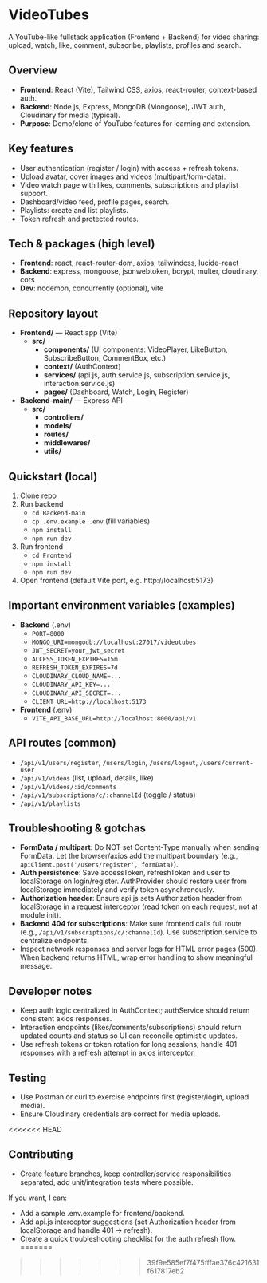 # VideoTubes

A YouTube-like fullstack application (Frontend + Backend) for video sharing: upload, watch, like, comment, subscribe, playlists, profiles and search.

## Overview

- **Frontend**: React (Vite), Tailwind CSS, axios, react-router, context-based auth.
- **Backend**: Node.js, Express, MongoDB (Mongoose), JWT auth, Cloudinary for media (typical).
- **Purpose**: Demo/clone of YouTube features for learning and extension.

## Key features

- User authentication (register / login) with access + refresh tokens.
- Upload avatar, cover images and videos (multipart/form-data).
- Video watch page with likes, comments, subscriptions and playlist support.
- Dashboard/video feed, profile pages, search.
- Playlists: create and list playlists.
- Token refresh and protected routes.

## Tech & packages (high level)

- **Frontend**: react, react-router-dom, axios, tailwindcss, lucide-react
- **Backend**: express, mongoose, jsonwebtoken, bcrypt, multer, cloudinary, cors
- **Dev**: nodemon, concurrently (optional), vite

## Repository layout

- **Frontend/** — React app (Vite)
  - **src/**
    - **components/** (UI components: VideoPlayer, LikeButton, SubscribeButton, CommentBox, etc.)
    - **context/** (AuthContext)
    - **services/** (api.js, auth.service.js, subscription.service.js, interaction.service.js)
    - **pages/** (Dashboard, Watch, Login, Register)
- **Backend-main/** — Express API
  - **src/**
    - **controllers/**
    - **models/**
    - **routes/**
    - **middlewares/**
    - **utils/**

## Quickstart (local)

1. Clone repo
2. Run backend
   - `cd Backend-main`
   - `cp .env.example .env` (fill variables)
   - `npm install`
   - `npm run dev`
3. Run frontend
   - `cd Frontend`
   - `npm install`
   - `npm run dev`
4. Open frontend (default Vite port, e.g. http://localhost:5173)

## Important environment variables (examples)

- **Backend** (.env)
  - `PORT=8000`
  - `MONGO_URI=mongodb://localhost:27017/videotubes`
  - `JWT_SECRET=your_jwt_secret`
  - `ACCESS_TOKEN_EXPIRES=15m`
  - `REFRESH_TOKEN_EXPIRES=7d`
  - `CLOUDINARY_CLOUD_NAME=...`
  - `CLOUDINARY_API_KEY=...`
  - `CLOUDINARY_API_SECRET=...`
  - `CLIENT_URL=http://localhost:5173`
- **Frontend** (.env)
  - `VITE_API_BASE_URL=http://localhost:8000/api/v1`

## API routes (common)

- `/api/v1/users/register`, `/users/login`, `/users/logout`, `/users/current-user`
- `/api/v1/videos` (list, upload, details, like)
- `/api/v1/videos/:id/comments`
- `/api/v1/subscriptions/c/:channelId` (toggle / status)
- `/api/v1/playlists`

## Troubleshooting & gotchas

- **FormData / multipart**: Do NOT set Content-Type manually when sending FormData. Let the browser/axios add the multipart boundary (e.g., `apiClient.post('/users/register', formData)`).
- **Auth persistence**: Save accessToken, refreshToken and user to localStorage on login/register. AuthProvider should restore user from localStorage immediately and verify token asynchronously.
- **Authorization header**: Ensure api.js sets Authorization header from localStorage in a request interceptor (read token on each request, not at module init).
- **Backend 404 for subscriptions**: Make sure frontend calls full route (e.g., `/api/v1/subscriptions/c/:channelId`). Use subscription.service to centralize endpoints.
- Inspect network responses and server logs for HTML error pages (500). When backend returns HTML, wrap error handling to show meaningful message.

## Developer notes

- Keep auth logic centralized in AuthContext; authService should return consistent axios responses.
- Interaction endpoints (likes/comments/subscriptions) should return updated counts and status so UI can reconcile optimistic updates.
- Use refresh tokens or token rotation for long sessions; handle 401 responses with a refresh attempt in axios interceptor.

## Testing

- Use Postman or curl to exercise endpoints first (register/login, upload media).
- Ensure Cloudinary credentials are correct for media uploads.

<<<<<<< HEAD
## Contributing

- Create feature branches, keep controller/service responsibilities separated, add unit/integration tests where possible.

If you want, I can:

- Add a sample .env.example for frontend/backend.
- Add api.js interceptor suggestions (set Authorization header from localStorage and handle 401 → refresh).
- Create a quick troubleshooting checklist for the auth refresh flow.
=======
>>>>>>> 39f9e585ef7f475fffae376c421631f617817eb2
